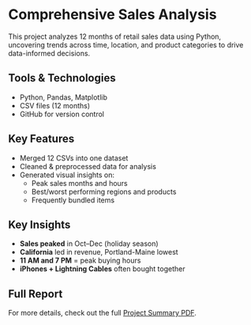 # Comprehensive Sales Analysis

This project analyzes 12 months of retail sales data using Python, uncovering trends across time, location, and product categories to drive data-informed decisions.

## Tools & Technologies
- Python, Pandas, Matplotlib
- CSV files (12 months)
- GitHub for version control

## Key Features
- Merged 12 CSVs into one dataset
- Cleaned & preprocessed data for analysis
- Generated visual insights on:
  - Peak sales months and hours
  - Best/worst performing regions and products
  - Frequently bundled items

## Key Insights
- **Sales peaked** in Oct–Dec (holiday season)
- **California** led in revenue, Portland-Maine lowest
- **11 AM and 7 PM** = peak buying hours
- **iPhones + Lightning Cables** often bought together

## Full Report
For more details, check out the full [Project Summary PDF](https://github.com/SandhyaHV/comprehensive-sales-analysis/blob/87c730e98e45fddc401dfb28f40cdce1c1eb7d1f/docs/Project%20Summary.pdf).
